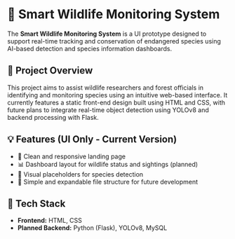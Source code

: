 # 🐾 Smart Wildlife Monitoring System

The **Smart Wildlife Monitoring System** is a UI prototype designed to support real-time tracking and conservation of endangered species using AI-based detection and species information dashboards.

## 🌿 Project Overview

This project aims to assist wildlife researchers and forest officials in identifying and monitoring species using an intuitive web-based interface. It currently features a static front-end design built using HTML and CSS, with future plans to integrate real-time object detection using YOLOv8 and backend processing with Flask.

## 💡 Features (UI Only - Current Version)

- 🧭 Clean and responsive landing page
- 📊 Dashboard layout for wildlife status and sightings (planned)
- 📸 Visual placeholders for species detection
- 📁 Simple and expandable file structure for future development

## 🚀 Tech Stack

- **Frontend:** HTML, CSS  
- **Planned Backend:** Python (Flask), YOLOv8, MySQL 

